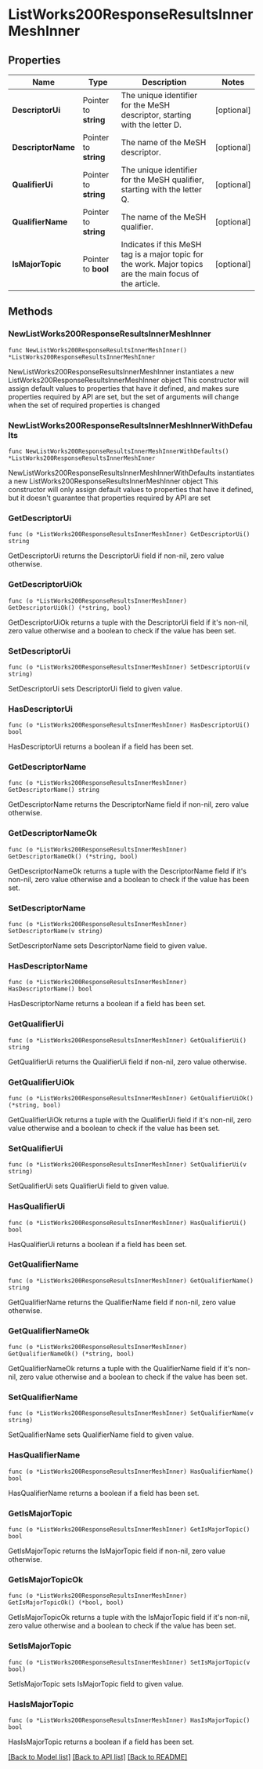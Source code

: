 # ListWorks200ResponseResultsInnerMeshInner

## Properties

Name | Type | Description | Notes
------------ | ------------- | ------------- | -------------
**DescriptorUi** | Pointer to **string** | The unique identifier for the MeSH descriptor, starting with the letter D. | [optional] 
**DescriptorName** | Pointer to **string** | The name of the MeSH descriptor. | [optional] 
**QualifierUi** | Pointer to **string** | The unique identifier for the MeSH qualifier, starting with the letter Q. | [optional] 
**QualifierName** | Pointer to **string** | The name of the MeSH qualifier. | [optional] 
**IsMajorTopic** | Pointer to **bool** | Indicates if this MeSH tag is a major topic for the work. Major topics are the main focus of the article. | [optional] 

## Methods

### NewListWorks200ResponseResultsInnerMeshInner

`func NewListWorks200ResponseResultsInnerMeshInner() *ListWorks200ResponseResultsInnerMeshInner`

NewListWorks200ResponseResultsInnerMeshInner instantiates a new ListWorks200ResponseResultsInnerMeshInner object
This constructor will assign default values to properties that have it defined,
and makes sure properties required by API are set, but the set of arguments
will change when the set of required properties is changed

### NewListWorks200ResponseResultsInnerMeshInnerWithDefaults

`func NewListWorks200ResponseResultsInnerMeshInnerWithDefaults() *ListWorks200ResponseResultsInnerMeshInner`

NewListWorks200ResponseResultsInnerMeshInnerWithDefaults instantiates a new ListWorks200ResponseResultsInnerMeshInner object
This constructor will only assign default values to properties that have it defined,
but it doesn't guarantee that properties required by API are set

### GetDescriptorUi

`func (o *ListWorks200ResponseResultsInnerMeshInner) GetDescriptorUi() string`

GetDescriptorUi returns the DescriptorUi field if non-nil, zero value otherwise.

### GetDescriptorUiOk

`func (o *ListWorks200ResponseResultsInnerMeshInner) GetDescriptorUiOk() (*string, bool)`

GetDescriptorUiOk returns a tuple with the DescriptorUi field if it's non-nil, zero value otherwise
and a boolean to check if the value has been set.

### SetDescriptorUi

`func (o *ListWorks200ResponseResultsInnerMeshInner) SetDescriptorUi(v string)`

SetDescriptorUi sets DescriptorUi field to given value.

### HasDescriptorUi

`func (o *ListWorks200ResponseResultsInnerMeshInner) HasDescriptorUi() bool`

HasDescriptorUi returns a boolean if a field has been set.

### GetDescriptorName

`func (o *ListWorks200ResponseResultsInnerMeshInner) GetDescriptorName() string`

GetDescriptorName returns the DescriptorName field if non-nil, zero value otherwise.

### GetDescriptorNameOk

`func (o *ListWorks200ResponseResultsInnerMeshInner) GetDescriptorNameOk() (*string, bool)`

GetDescriptorNameOk returns a tuple with the DescriptorName field if it's non-nil, zero value otherwise
and a boolean to check if the value has been set.

### SetDescriptorName

`func (o *ListWorks200ResponseResultsInnerMeshInner) SetDescriptorName(v string)`

SetDescriptorName sets DescriptorName field to given value.

### HasDescriptorName

`func (o *ListWorks200ResponseResultsInnerMeshInner) HasDescriptorName() bool`

HasDescriptorName returns a boolean if a field has been set.

### GetQualifierUi

`func (o *ListWorks200ResponseResultsInnerMeshInner) GetQualifierUi() string`

GetQualifierUi returns the QualifierUi field if non-nil, zero value otherwise.

### GetQualifierUiOk

`func (o *ListWorks200ResponseResultsInnerMeshInner) GetQualifierUiOk() (*string, bool)`

GetQualifierUiOk returns a tuple with the QualifierUi field if it's non-nil, zero value otherwise
and a boolean to check if the value has been set.

### SetQualifierUi

`func (o *ListWorks200ResponseResultsInnerMeshInner) SetQualifierUi(v string)`

SetQualifierUi sets QualifierUi field to given value.

### HasQualifierUi

`func (o *ListWorks200ResponseResultsInnerMeshInner) HasQualifierUi() bool`

HasQualifierUi returns a boolean if a field has been set.

### GetQualifierName

`func (o *ListWorks200ResponseResultsInnerMeshInner) GetQualifierName() string`

GetQualifierName returns the QualifierName field if non-nil, zero value otherwise.

### GetQualifierNameOk

`func (o *ListWorks200ResponseResultsInnerMeshInner) GetQualifierNameOk() (*string, bool)`

GetQualifierNameOk returns a tuple with the QualifierName field if it's non-nil, zero value otherwise
and a boolean to check if the value has been set.

### SetQualifierName

`func (o *ListWorks200ResponseResultsInnerMeshInner) SetQualifierName(v string)`

SetQualifierName sets QualifierName field to given value.

### HasQualifierName

`func (o *ListWorks200ResponseResultsInnerMeshInner) HasQualifierName() bool`

HasQualifierName returns a boolean if a field has been set.

### GetIsMajorTopic

`func (o *ListWorks200ResponseResultsInnerMeshInner) GetIsMajorTopic() bool`

GetIsMajorTopic returns the IsMajorTopic field if non-nil, zero value otherwise.

### GetIsMajorTopicOk

`func (o *ListWorks200ResponseResultsInnerMeshInner) GetIsMajorTopicOk() (*bool, bool)`

GetIsMajorTopicOk returns a tuple with the IsMajorTopic field if it's non-nil, zero value otherwise
and a boolean to check if the value has been set.

### SetIsMajorTopic

`func (o *ListWorks200ResponseResultsInnerMeshInner) SetIsMajorTopic(v bool)`

SetIsMajorTopic sets IsMajorTopic field to given value.

### HasIsMajorTopic

`func (o *ListWorks200ResponseResultsInnerMeshInner) HasIsMajorTopic() bool`

HasIsMajorTopic returns a boolean if a field has been set.


[[Back to Model list]](../README.md#documentation-for-models) [[Back to API list]](../README.md#documentation-for-api-endpoints) [[Back to README]](../README.md)


